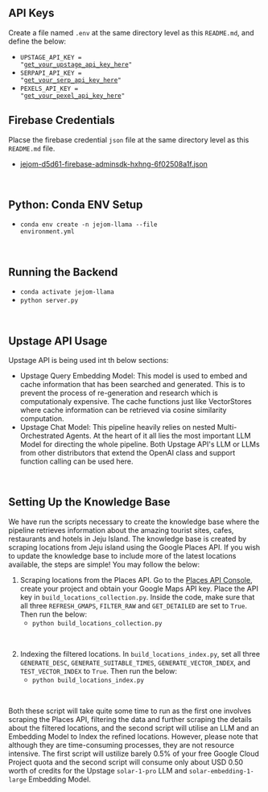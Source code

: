 ## API Keys
Create a file named <code>.env</code> at the same directory level as this <code>README.md</code>, and define the below:
- <code>UPSTAGE_API_KEY = "<a href='https://developers.upstage.ai/docs/getting-started/quick-start'>get_your_upstage_api_key_here</a>"</code>
- <code>SERPAPI_API_KEY = "<a href='https://serpapi.com/integrations/python'>get_your_serp_api_key_here</a>"</code>
- <code>PEXELS_API_KEY = "<a href='https://www.pexels.com/api/'>get_your_pexel_api_key_here</a>"</code>


## Firebase Credentials
Placse the firebase credential <code>json</code> file at the same directory level as this <code>README.md</code> file.
- <a href='https://drive.google.com/drive/folders/1MGRiSJsZaHOxXGeLiFpqjMPfK_gpVoaa?usp=sharing'>jejom-d5d61-firebase-adminsdk-hxhng-6f02508a1f.json</a>

<br/>

## Python: Conda ENV Setup
- <code>conda env create -n jejom-llama --file environment.yml</code>



<br/>

## Running the Backend
- <code>conda activate jejom-llama</code>
- <code>python server.py</code>


<br/>

## Upstage API Usage
Upstage API is being used int th below sections:
- Upstage Query Embedding Model: This model is used to embed and cache information that has been searched and generated. This is to prevent the process of re-generation and research which is computationaly expensive. The cache functions just like VectorStores where cache information can be retrieved via cosine similarity computation.
- Upstage Chat Model: This pipeline heavily relies on nested Multi-Orchestrated Agents. At the heart of it all lies the most important LLM Model for directing the whole pipeline. Both Upstage API's LLM or LLMs from other distributors that extend the OpenAI class and support function calling can be used here. 

<br/>


## Setting Up the Knowledge Base
We have run the scripts necessary to create the knowledge base where the pipeline retrieves information about the amazing tourist sites, cafes, restaurants and hotels in Jeju Island. The knowledge base is created by scraping locations from Jeju island using the Google Places API. If you wish to update the knowledge base to include more of the latest locations available, the steps are simple! You may follow the below:

1. Scraping locations from the Places API. Go to the <a href='https://console.cloud.google.com/google/maps-apis/quotas?project=tough-volt-335906'>Places API Console</a>, create your project and obtain your Google Maps API key. Place the API key in <code>build_locations_collection.py</code>. Inside the code, make sure that all three <code>REFRESH_GMAPS</code>, <code>FILTER_RAW</code> and <code>GET_DETAILED</code> are set to <code>True</code>. Then run the below:
    - <code>python build_locations_collection.py</code>

<br/>

2. Indexing the filtered locations. In <code>build_locations_index.py</code>, set all three <code>GENERATE_DESC</code>, <code>GENERATE_SUITABLE_TIMES</code>, <code>GENERATE_VECTOR_INDEX</code>, and <code>TEST_VECTOR_INDEX</code> to <code>True</code>. Then run the below:
    - <code>python build_locations_index.py</code>

<br/>

Both these script will take quite some time to run as the first one involves scraping the Places API, filtering the data and further scraping the details about the filtered locations, and the second script will utilise an LLM and an Embedding Model to Index the refined locations. However, please note that although they are time-consuming processes, they are not resource intensive. The first script will ustilize barely 0.5% of your free Google Cloud Project quota and the second script will consume only about USD 0.50 worth of credits for the Upstage <code>solar-1-pro</code> LLM and <code>solar-embedding-1-large</code> Embedding Model.

